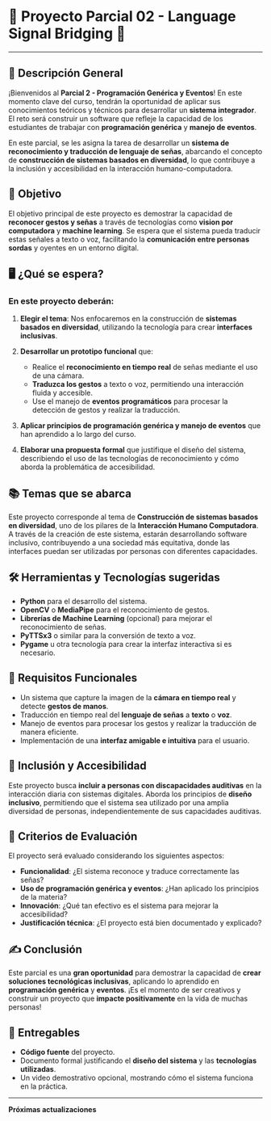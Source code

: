 # 🧠 Proyecto Parcial 02 - **Language Signal Bridging** 👐

---

## 📝 Descripción General

¡Bienvenidos al **Parcial 2 - Programación Genérica y Eventos**! En este momento clave del curso, tendrán la oportunidad de aplicar sus conocimientos teóricos y técnicos para desarrollar un **sistema integrador**. El reto será construir un software que refleje la capacidad de los estudiantes de trabajar con **programación genérica** y **manejo de eventos**.

En este parcial, se les asigna la tarea de desarrollar un **sistema de reconocimiento y traducción de lenguaje de señas**, abarcando el concepto de **construcción de sistemas basados en diversidad**, lo que contribuye a la inclusión y accesibilidad en la interacción humano-computadora.

## 🌟 Objetivo

El objetivo principal de este proyecto es demostrar la capacidad de **reconocer gestos y señas** a través de tecnologías como **vision por computadora** y **machine learning**. Se espera que el sistema pueda traducir estas señales a texto o voz, facilitando la **comunicación entre personas sordas** y oyentes en un entorno digital.

## 🖥️ ¿Qué se espera?

### En este proyecto deberán:

1. **Elegir el tema**: Nos enfocaremos en la construcción de **sistemas basados en diversidad**, utilizando la tecnología para crear **interfaces inclusivas**.
2. **Desarrollar un prototipo funcional** que:

   - Realice el **reconocimiento en tiempo real** de señas mediante el uso de una cámara.
   - **Traduzca los gestos** a texto o voz, permitiendo una interacción fluida y accesible.
   - Use el manejo de **eventos programáticos** para procesar la detección de gestos y realizar la traducción.

3. **Aplicar principios de programación genérica y manejo de eventos** que han aprendido a lo largo del curso.

4. **Elaborar una propuesta formal** que justifique el diseño del sistema, describiendo el uso de las tecnologías de reconocimiento y cómo aborda la problemática de accesibilidad.

## 📚 Temas que se abarca

Este proyecto corresponde al tema de **Construcción de sistemas basados en diversidad**, uno de los pilares de la **Interacción Humano Computadora**. A través de la creación de este sistema, estarán desarrollando software inclusivo, contribuyendo a una sociedad más equitativa, donde las interfaces puedan ser utilizadas por personas con diferentes capacidades.

## 🛠️ Herramientas y Tecnologías sugeridas

- **Python** para el desarrollo del sistema.
- **OpenCV** o **MediaPipe** para el reconocimiento de gestos.
- **Librerías de Machine Learning** (opcional) para mejorar el reconocimiento de señas.
- **PyTTSx3** o similar para la conversión de texto a voz.
- **Pygame** u otra tecnología para crear la interfaz interactiva si es necesario.

## 🚀 Requisitos Funcionales

- Un sistema que capture la imagen de la **cámara en tiempo real** y detecte **gestos de manos**.
- Traducción en tiempo real del **lenguaje de señas** a **texto** o **voz**.
- Manejo de eventos para procesar los gestos y realizar la traducción de manera eficiente.
- Implementación de una **interfaz amigable e intuitiva** para el usuario.

## 👥 Inclusión y Accesibilidad

Este proyecto busca **incluir a personas con discapacidades auditivas** en la interacción diaria con sistemas digitales. Aborda los principios de **diseño inclusivo**, permitiendo que el sistema sea utilizado por una amplia diversidad de personas, independientemente de sus capacidades auditivas.

## 🎯 Criterios de Evaluación

El proyecto será evaluado considerando los siguientes aspectos:

- **Funcionalidad**: ¿El sistema reconoce y traduce correctamente las señas?
- **Uso de programación genérica y eventos**: ¿Han aplicado los principios de la materia?
- **Innovación**: ¿Qué tan efectivo es el sistema para mejorar la accesibilidad?
- **Justificación técnica**: ¿El proyecto está bien documentado y explicado?

## ✍️ Conclusión

Este parcial es una **gran oportunidad** para demostrar la capacidad de **crear soluciones tecnológicas inclusivas**, aplicando lo aprendido en **programación genérica** y **eventos**. ¡Es el momento de ser creativos y construir un proyecto que **impacte positivamente** en la vida de muchas personas!

## 📝 Entregables

- **Código fuente** del proyecto.
- Documento formal justificando el **diseño del sistema** y las **tecnologías utilizadas**.
- Un video demostrativo opcional, mostrando cómo el sistema funciona en la práctica.

---

**Próximas actualizaciones**
